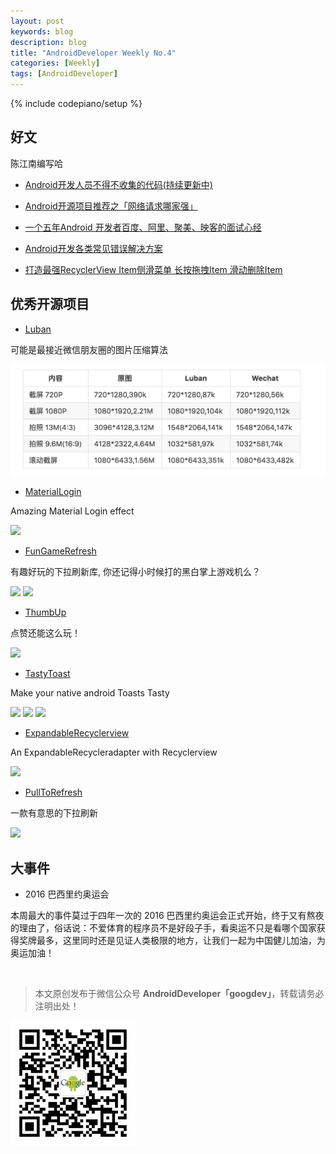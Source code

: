 ```yaml
---
layout: post
keywords: blog
description: blog
title: "AndroidDeveloper Weekly No.4"
categories: [Weekly]
tags: [AndroidDeveloper]
---
```

{% include codepiano/setup %}

## 好文

陈江南编写哈

- [Android开发人员不得不收集的代码(持续更新中)](http://www.jianshu.com/p/72494773aace)

- [Android开源项目推荐之「网络请求哪家强」](http://stormzhang.com/opensource/2016/08/05/android-open-source-project-recommend2/)

- [一个五年Android 开发者百度、阿里、聚美、映客的面试心经](http://www.diycode.cc/topics/165)

- [Android开发各类常见错误解决方案](http://www.jianshu.com/p/c5db81cbc438)

- [打造最强RecyclerView Item侧滑菜单 长按拖拽Item 滑动删除Item](http://blog.csdn.net/yanzhenjie1003/article/details/52115566)

## 优秀开源项目

- [Luban](https://github.com/Curzibn/Luban)

可能是最接近微信朋友圈的图片压缩算法

<img src="/image/pic_zip.png" />

- [MaterialLogin](https://github.com/fanrunqi/MaterialLogin)

Amazing Material Login effect

![](https://raw.githubusercontent.com/fanrunqi/MaterialLogin/master/screenshots/this.gif)

- [FunGameRefresh](https://github.com/Hitomis/FunGameRefresh)

有趣好玩的下拉刷新库, 你还记得小时候打的黑白掌上游戏机么？

![](https://github.com/Hitomis/FunGameRefresh/raw/master/preview/HitBlock.gif)
![](https://github.com/Hitomis/FunGameRefresh/raw/master/preview/BattleCity.gif)

- [ThumbUp](https://github.com/ldoublem/ThumbUp)

点赞还能这么玩！

![](https://github.com/ldoublem/ThumbUp/raw/master/screenShot/shot.gif)

- [TastyToast](https://github.com/yadav-rahul/TastyToast)

Make your native android Toasts Tasty

![](https://github.com/yadav-rahul/TastyToast/raw/lib/static/success.gif)
![](https://github.com/yadav-rahul/TastyToast/raw/lib/static/warning.gif)
![](https://github.com/yadav-rahul/TastyToast/raw/lib/static/error.gif)

- [ExpandableRecyclerview](https://github.com/zaihuishou/ExpandableRecyclerview)

An ExpandableRecycleradapter with Recyclerview

![](https://github.com/zaihuishou/ExpandableRecyclerview/raw/master/sample-screen.gif)

- [PullToRefresh](https://github.com/lubeast/PullToRefresh)

一款有意思的下拉刷新

![](https://camo.githubusercontent.com/f390437ba548be66a9e4c91389e5587000533c24/68747470733a2f2f7261772e6769746875622e636f6d2f6c7562656173742f50756c6c4c61756e6368526f636b65742f6d61737465722f73637265656e73686f74732f726f636b65742e676966)

## 大事件

- 2016 巴西里约奥运会

本周最大的事件莫过于四年一次的 2016 巴西里约奥运会正式开始，终于又有熬夜的理由了，俗话说：不爱体育的程序员不是好段子手，看奥运不只是看哪个国家获得奖牌最多，这里同时还是见证人类极限的地方，让我们一起为中国健儿加油，为奥运加油！

<br />

> 本文原创发布于微信公众号 **AndroidDeveloper「googdev」**，转载请务必注明出处！

![图片描述](/image/weixinpublic.jpg)


